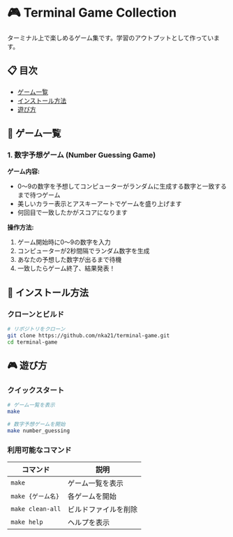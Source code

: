 # 🎮 Terminal Game Collection

ターミナル上で楽しめるゲーム集です。学習のアウトプットとして作っています。

## 📋 目次

- [ゲーム一覧](#ゲーム一覧)
- [インストール方法](#インストール方法)
- [遊び方](#遊び方)

## 🎯 ゲーム一覧

### 1. 数字予想ゲーム (Number Guessing Game)
**ゲーム内容:**
- 0〜9の数字を予想してコンピューターがランダムに生成する数字と一致するまで待つゲーム
- 美しいカラー表示とアスキーアートでゲームを盛り上げます
- 何回目で一致したかがスコアになります

**操作方法:**
1. ゲーム開始時に0〜9の数字を入力
2. コンピューターが2秒間隔でランダム数字を生成
3. あなたの予想した数字が出るまで待機
4. 一致したらゲーム終了、結果発表！

## 🚀 インストール方法
### クローンとビルド
```bash
# リポジトリをクローン
git clone https://github.com/nka21/terminal-game.git
cd terminal-game
```

## 🎮 遊び方

### クイックスタート
```bash
# ゲーム一覧を表示
make

# 数字予想ゲームを開始
make number_guessing
```

### 利用可能なコマンド

| コマンド | 説明 |
|---------|------|
| `make` | ゲーム一覧を表示 |
| `make {ゲーム名}` | 各ゲームを開始 |
| `make clean-all` | ビルドファイルを削除 |
| `make help` | ヘルプを表示 |